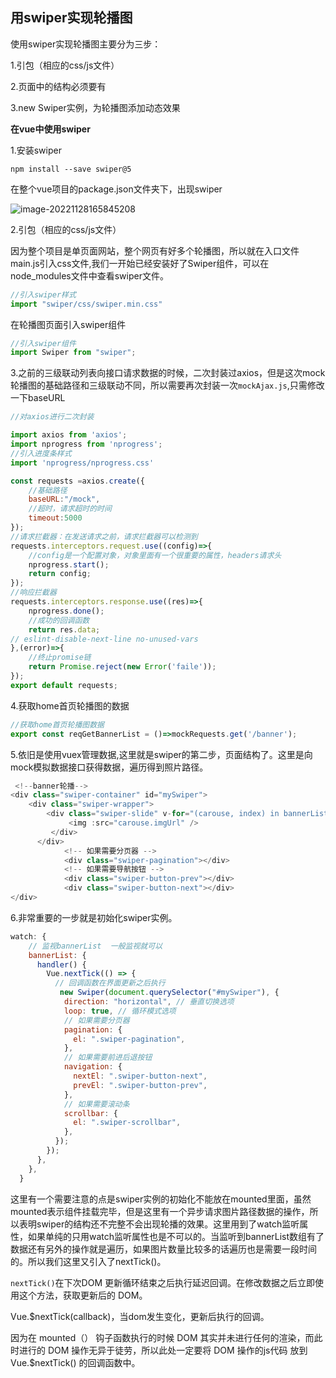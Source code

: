## 用swiper实现轮播图

使用swiper实现轮播图主要分为三步：

1.引包（相应的css/js文件）

2.页面中的结构必须要有

3.new Swiper实例，为轮播图添加动态效果

**在vue中使用swiper**

1.安装swiper

`npm install --save swiper@5`

在整个vue项目的package.json文件夹下，出现swiper

![image-20221128165845208](C:\Users\康春雨\AppData\Roaming\Typora\typora-user-images\image-20221128165845208.png)

2.引包（相应的css/js文件）

因为整个项目是单页面网站，整个网页有好多个轮播图，所以就在入口文件main.js引入css文件,我们一开始已经安装好了Swiper组件，可以在node_modules文件中查看swiper文件。

```js
//引入swiper样式
import "swiper/css/swiper.min.css"
```

在轮播图页面引入swiper组件

```js
//引入swiper组件
import Swiper from "swiper";
```

3.之前的三级联动列表向接口请求数据的时候，二次封装过axios，但是这次mock轮播图的基础路径和三级联动不同，所以需要再次封装一次`mockAjax.js`,只需修改一下baseURL

```js
//对axios进行二次封装

import axios from 'axios';
import nprogress from 'nprogress';
//引入进度条样式
import 'nprogress/nprogress.css'

const requests =axios.create({
    //基础路径
    baseURL:"/mock",
    //超时，请求超时的时间
    timeout:5000
});
//请求拦截器：在发送请求之前，请求拦截器可以检测到
requests.interceptors.request.use((config)=>{
    //config是一个配置对象，对象里面有一个很重要的属性，headers请求头
    nprogress.start();
    return config;
});
//响应拦截器
requests.interceptors.response.use((res)=>{
    nprogress.done();
    //成功的回调函数
    return res.data;
// eslint-disable-next-line no-unused-vars
},(error)=>{
    //终止promise链
    return Promise.reject(new Error('faile'));
});
export default requests; 
```

4.获取home首页轮播图的数据

```js
//获取home首页轮播图数据
export const reqGetBannerList = ()=>mockRequests.get('/banner');
```

5.依旧是使用vuex管理数据,这里就是swiper的第二步，页面结构了。这里是向mock模拟数据接口获得数据，遍历得到照片路径。

```js
 <!--banner轮播-->
<div class="swiper-container" id="mySwiper">
    <div class="swiper-wrapper">
        <div class="swiper-slide" v-for="(carouse, index) in bannerList":key="carouse.id">
             <img :src="carouse.imgUrl" />
         </div>
      </div>
            <!-- 如果需要分页器 -->
            <div class="swiper-pagination"></div>
            <!-- 如果需要导航按钮 -->
            <div class="swiper-button-prev"></div>
            <div class="swiper-button-next"></div>
</div>
```

6.非常重要的一步就是初始化swiper实例。

```js
watch: {
    // 监视bannerList  一般监视就可以
    bannerList: {
      handler() {
        Vue.nextTick(() => {
          // 回调函数在界面更新之后执行
           new Swiper(document.querySelector("#mySwiper"), {
            direction: "horizontal", // 垂直切换选项
            loop: true, // 循环模式选项
            // 如果需要分页器
            pagination: {
              el: ".swiper-pagination",
            },
            // 如果需要前进后退按钮
            navigation: {
              nextEl: ".swiper-button-next",
              prevEl: ".swiper-button-prev",
            },
            // 如果需要滚动条
            scrollbar: {
              el: ".swiper-scrollbar",
            },
          });
        });
      },
    },
  }
```

这里有一个需要注意的点是swiper实例的初始化不能放在mounted里面，虽然mounted表示组件挂载完毕，但是这里有一个异步请求图片路径数据的操作，所以表明swiper的结构还不完整不会出现轮播的效果。这里用到了watch监听属性，如果单纯的只用watch监听属性也是不可以的。当监听到bannerList数组有了数据还有另外的操作就是遍历，如果图片数量比较多的话遍历也是需要一段时间的。所以我们这里又引入了nextTick()。

`nextTick()`在下次DOM 更新循环结束之后执行延迟回调。在修改数据之后立即使用这个方法，获取更新后的 DOM。

Vue.$nextTick(callback)，当dom发生变化，更新后执行的回调。

因为在 mounted（） 钩子函数执行的时候 DOM 其实并未进行任何的渲染，而此时进行的 DOM 操作无异于徒劳，所以此处一定要将 DOM 操作的js代码 放到 Vue.$nextTick() 的回调函数中。



